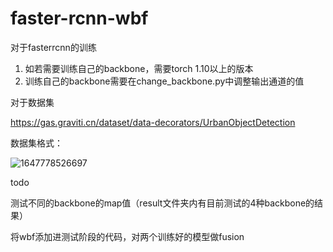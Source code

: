# faster-rcnn-wbf

对于fasterrcnn的训练

1. 如若需要训练自己的backbone，需要torch 1.10以上的版本
2. 训练自己的backbone需要在change_backbone.py中调整输出通道的值

对于数据集

https://gas.graviti.cn/dataset/data-decorators/UrbanObjectDetection

数据集格式：

![1647778526697](C:\Users\MI\AppData\Roaming\Typora\typora-user-images\1647778526697.png)



todo

测试不同的backbone的map值（result文件夹内有目前测试的4种backbone的结果）

将wbf添加进测试阶段的代码，对两个训练好的模型做fusion